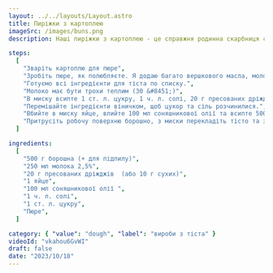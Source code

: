 ```yaml
---
layout: ../../layouts/Layout.astro
title: Пиріжки з картоплею
imageSrc: /images/buns.png
description: Наші пиріжки з картоплею - це справжня родинна скарбниця смаку та затишку. Легкі та пухкі пиріжечки, що обгортають ароматну картопляну начинку, роблять цю страву ідеальним вибором.

steps:
  [
    "Зваріть картоплю для пюре",
    "Зробіть пюре, як полюбляєте. Я додаю багато вершкового масла, молоко, інколи додаю підсмажену цибулю",
    "Готуємо всі інгредієнти для тіста по списку.",
    "Молоко має бути трохи теплим (30 &#8451;)",
    "В миску всипте 1 ст. л. цукру, 1 ч. л. солі, 20 г пресованих дріжджів або 10 г сухих та влийте 250 мл теплого молока 2,5%.",
    "Перемішайте інгредієнти віничком, щоб цукор та сіль розчинилися.",
    "Вбийте в миску яйце, влийте 100 мл соняшникової олії та всипте 500 г борошна. Перемішайте інгредієнти ложкою, щоб вони трішки об’єдналися.",
    "Притрусіть робочу поверхню борошно, з миски перекладіть тісто та замісіть його. Воно має вийти однорідним та м’яким. Зробіть з тіста кулю, перекладіть у глибоку миску, накрийте рушником та поставте в духовку і вимкніть її. Нехай сходить 25-30 хвилин. Потім виймайте ваше пухкеньке тісто і ліпіть свої смаколики.",
  ]

ingredients:
  [
    "500 г борошна (+ для підпилу)",
    "250 мл молока 2,5%",
    "20 г пресованих дріжджів  (або 10 г сухих)",
    "1 яйце",
    "100 мл соняшникової олії ",
    "1 ч. л. солі",
    "1 ст. л. цукру",
    "Пюре",
  ]

category: { "value": "dough", "label": "вироби з тіста" }
videoId: "vkahou6GvWI"
draft: false
date: "2023/10/18"
---
```

